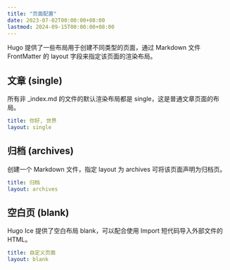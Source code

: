 ```yaml
---
title: "页面配置"
date: 2023-07-02T00:00:00+08:00
lastmod: 2024-09-15T00:00:00+08:00
---
```


Hugo 提供了一些布局用于创建不同类型的页面，通过 Markdown 文件 FrontMatter 的 layout 字段来指定该页面的渲染布局。

## 文章 (single)

所有非 _index.md 的文件的默认渲染布局都是 single，这是普通文章页面的布局。

```yaml
title: 你好, 世界
layout: single
```

## 归档 (archives)

创建一个 Markdown 文件，指定 layout 为 archives 可将该页面声明为归档页。

```yaml
title: 归档
layout: archives
```

## 空白页 (blank)

Hugo Ice 提供了空白布局 blank，可以配合使用 Import 短代码导入外部文件的 HTML。

```yaml
title: 自定义页面
layout: blank
```
